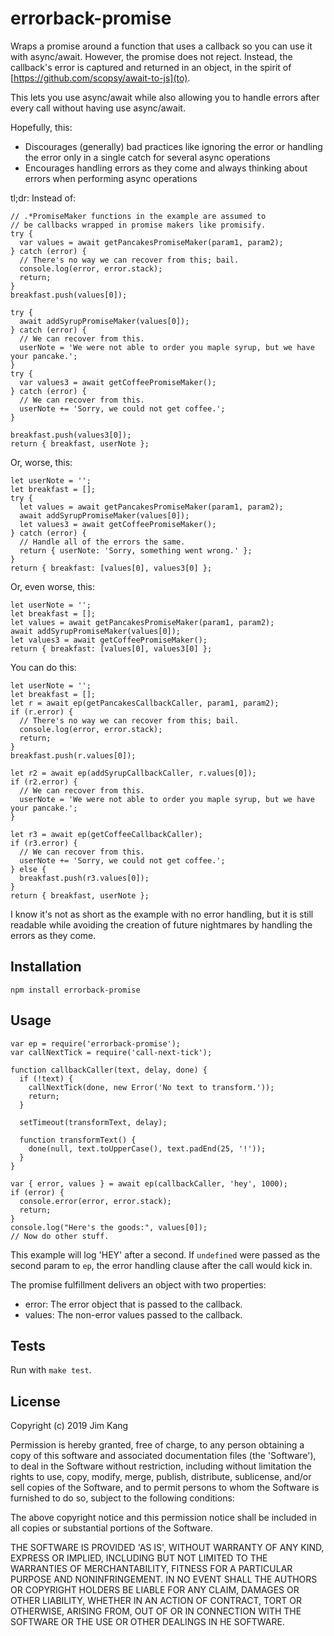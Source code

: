 errorback-promise
=====================

Wraps a promise around a function that uses a callback so you can use it with async/await. However, the promise does not reject. Instead, the callback's error is captured and returned in an object, in the spirit of [https://github.com/scopsy/await-to-js](to).

This lets you use async/await while also allowing you to handle errors after every call without having use async/await.

Hopefully, this:

- Discourages (generally) bad practices like ignoring the error or handling the error only in a single catch for several async operations
- Encourages handling errors as they come and always thinking about errors when performing async operations

tl;dr: Instead of:

    // .*PromiseMaker functions in the example are assumed to
    // be callbacks wrapped in promise makers like promisify.
    try {
      var values = await getPancakesPromiseMaker(param1, param2);
    } catch (error) {
      // There's no way we can recover from this; bail.
      console.log(error, error.stack);
      return;
    }
    breakfast.push(values[0]);

    try {
      await addSyrupPromiseMaker(values[0]);
    } catch (error) {
      // We can recover from this.
      userNote = 'We were not able to order you maple syrup, but we have your pancake.';
    }
    try {
      var values3 = await getCoffeePromiseMaker();
    } catch (error) {
      // We can recover from this.
      userNote += 'Sorry, we could not get coffee.';
    }

    breakfast.push(values3[0]);
    return { breakfast, userNote };

Or, worse, this:

    let userNote = '';
    let breakfast = [];
    try {
      let values = await getPancakesPromiseMaker(param1, param2);
      await addSyrupPromiseMaker(values[0]);
      let values3 = await getCoffeePromiseMaker();
    } catch (error) {
      // Handle all of the errors the same.
      return { userNote: 'Sorry, something went wrong.' };  
    }
    return { breakfast: [values[0], values3[0] };

Or, even worse, this:

    let userNote = '';
    let breakfast = [];
    let values = await getPancakesPromiseMaker(param1, param2);
    await addSyrupPromiseMaker(values[0]);
    let values3 = await getCoffeePromiseMaker();
    return { breakfast: [values[0], values3[0] };

You can do this:

    let userNote = '';
    let breakfast = [];
    let r = await ep(getPancakesCallbackCaller, param1, param2);
    if (r.error) {
      // There's no way we can recover from this; bail.
      console.log(error, error.stack);
      return;
    }
    breakfast.push(r.values[0]);

    let r2 = await ep(addSyrupCallbackCaller, r.values[0]);
    if (r2.error) {
      // We can recover from this.
      userNote = 'We were not able to order you maple syrup, but we have your pancake.';
    }

    let r3 = await ep(getCoffeeCallbackCaller);
    if (r3.error) {
      // We can recover from this.
      userNote += 'Sorry, we could not get coffee.';
    } else {
      breakfast.push(r3.values[0]);
    }
    return { breakfast, userNote };

I know it's not as short as the example with no error handling, but it is still readable while avoiding the creation of future nightmares by handling the errors as they come.

Installation
------------

    npm install errorback-promise

Usage
-----

    var ep = require('errorback-promise');
    var callNextTick = require('call-next-tick');

    function callbackCaller(text, delay, done) {
      if (!text) {
        callNextTick(done, new Error('No text to transform.'));
        return;
      }

      setTimeout(transformText, delay);

      function transformText() {
        done(null, text.toUpperCase(), text.padEnd(25, '!'));
      }
    }

    var { error, values } = await ep(callbackCaller, 'hey', 1000);
    if (error) {
      console.error(error, error.stack);
      return;
    }
    console.log("Here's the goods:", values[0]);
    // Now do other stuff.

This example will log 'HEY' after a second. If `undefined` were passed as the second param to `ep`, the error handling clause after the call would kick in.

The promise fulfillment delivers an object with two properties:

- error: The error object that is passed to the callback.
- values: The non-error values passed to the callback.

Tests
-----

Run with `make test`.

License
-------

Copyright (c) 2019 Jim Kang

Permission is hereby granted, free of charge, to any person obtaining a copy
of this software and associated documentation files (the 'Software'), to deal
in the Software without restriction, including without limitation the rights
to use, copy, modify, merge, publish, distribute, sublicense, and/or sell
copies of the Software, and to permit persons to whom the Software is
furnished to do so, subject to the following conditions:

The above copyright notice and this permission notice shall be included in
all copies or substantial portions of the Software.

THE SOFTWARE IS PROVIDED 'AS IS', WITHOUT WARRANTY OF ANY KIND, EXPRESS OR
IMPLIED, INCLUDING BUT NOT LIMITED TO THE WARRANTIES OF MERCHANTABILITY,
FITNESS FOR A PARTICULAR PURPOSE AND NONINFRINGEMENT. IN NO EVENT SHALL THE
AUTHORS OR COPYRIGHT HOLDERS BE LIABLE FOR ANY CLAIM, DAMAGES OR OTHER
LIABILITY, WHETHER IN AN ACTION OF CONTRACT, TORT OR OTHERWISE, ARISING FROM,
OUT OF OR IN CONNECTION WITH THE SOFTWARE OR THE USE OR OTHER DEALINGS IN
HE SOFTWARE.
